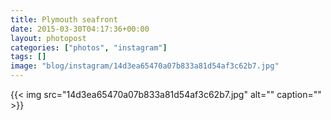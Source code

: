```yaml
---
title: Plymouth seafront
date: 2015-03-30T04:17:36+00:00
layout: photopost
categories: ["photos", "instagram"]
tags: []
image: "blog/instagram/14d3ea65470a07b833a81d54af3c62b7.jpg"
---
```


{{< img src="14d3ea65470a07b833a81d54af3c62b7.jpg" alt="" caption="" >}}



